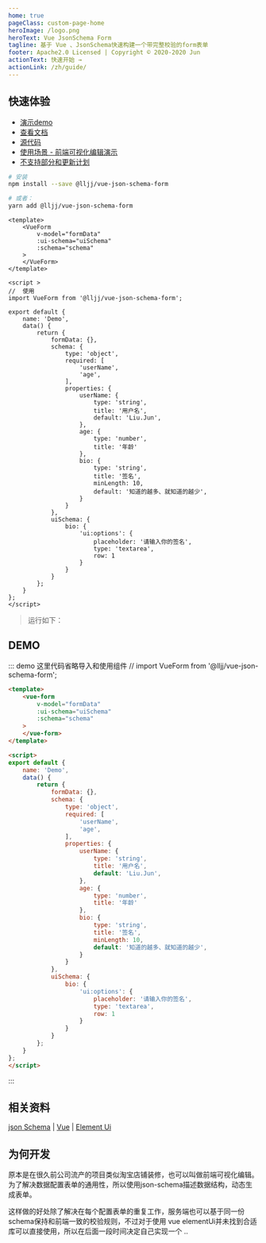 ```yaml
---
home: true
pageClass: custom-page-home
heroImage: /logo.png
heroText: Vue JsonSchema Form
tagline: 基于 Vue 、JsonSchema快速构建一个带完整校验的form表单
footer: Apache2.0 Licensed | Copyright © 2020-2020 Jun
actionText: 快速开始 →
actionLink: /zh/guide/
---
```


## 快速体验
* [演示demo](https://form.lljj.me/ "Vue JsonSchema Form Demo")
* [查看文档](https://vue-json-schema-form.lljj.me/ "Vue JsonSchema Docs")
* [源代码](https://github.com/liujunchina/vue-json-schema-form "Vue JsonSchema github")
* [使用场景 - 前端可视化编辑演示](https://lljj.me/page_demo/demo-1911/vue-editor.html#/editor)
* [不支持部分和更新计划](/zh/guide/todo.html)

``` bash
# 安装
npm install --save @lljj/vue-json-schema-form

# 或者：
yarn add @lljj/vue-json-schema-form
```

```vue
<template>
    <VueForm
        v-model="formData"
        :ui-schema="uiSchema"
        :schema="schema"
    >
    </VueForm>
</template>

<script >
//  使用
import VueForm from '@lljj/vue-json-schema-form';

export default {
    name: 'Demo',
    data() {
        return {
            formData: {},
            schema: {
                type: 'object',
                required: [
                    'userName',
                    'age',
                ],
                properties: {
                    userName: {
                        type: 'string',
                        title: '用户名',
                        default: 'Liu.Jun',
                    },
                    age: {
                        type: 'number',
                        title: '年龄'
                    },
                    bio: {
                        type: 'string',
                        title: '签名',
                        minLength: 10,
                        default: '知道的越多、就知道的越少',
                    }
                }
            },
            uiSchema: {
                bio: {
                    'ui:options': {
                        placeholder: '请输入你的签名',
                        type: 'textarea',
                        row: 1
                    }
                }
            }
        };
    }
};
</script>
```

> 运行如下：

## DEMO
::: demo 这里代码省略导入和使用组件 // import VueForm from '@lljj/vue-json-schema-form';
```html
<template>
    <vue-form
        v-model="formData"
        :ui-schema="uiSchema"
        :schema="schema"
    >
    </vue-form>
</template>

<script>
export default {
    name: 'Demo',
    data() {
        return {
            formData: {},
            schema: {
                type: 'object',
                required: [
                    'userName',
                    'age',
                ],
                properties: {
                    userName: {
                        type: 'string',
                        title: '用户名',
                        default: 'Liu.Jun',
                    },
                    age: {
                        type: 'number',
                        title: '年龄'
                    },
                    bio: {
                        type: 'string',
                        title: '签名',
                        minLength: 10,
                        default: '知道的越多、就知道的越少',
                    }
                }
            },
            uiSchema: {
                bio: {
                    'ui:options': {
                        placeholder: '请输入你的签名',
                        type: 'textarea',
                        row: 1
                    }
                }
            }
        };
    }
};
</script>
```
:::

## 相关资料
[json Schema](https://json-schema.org/understanding-json-schema/index.html) |
[Vue](https://cn.vuejs.org/) |
[Element Ui](https://element.eleme.io/)

## 为何开发
原本是在很久前公司流产的项目类似淘宝店铺装修，也可以叫做前端可视化编辑。为了解决数据配置表单的通用性，所以使用json-schema描述数据结构，动态生成表单。

这样做的好处除了解决在每个配置表单的重复工作，服务端也可以基于同一份schema保持和前端一致的校验规则，不过对于使用 vue elementUi并未找到合适库可以直接使用，所以在后面一段时间决定自己实现一个 ..
